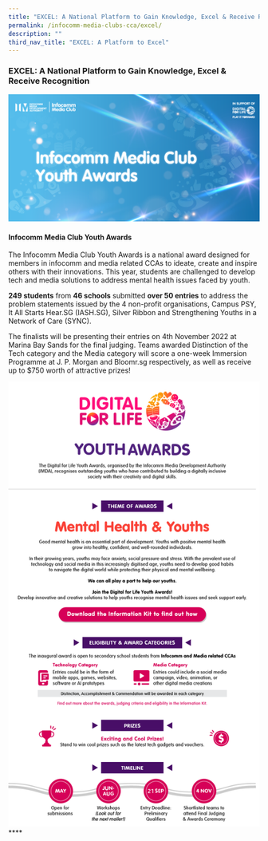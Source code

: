 ```yaml
---
title: "EXCEL: A National Platform to Gain Knowledge, Excel & Receive Recognition"
permalink: /infocomm-media-clubs-cca/excel/
description: ""
third_nav_title: "EXCEL: A Platform to Excel"
---
```

### EXCEL: A National Platform to Gain Knowledge, Excel & Receive Recognition

![New Key Visual for Infocomm Media Club Youth Awards](/images/Icmclub/IMC%20New%20KV.png)

#### Infocomm Media Club Youth Awards 

The Infocomm Media Club Youth Awards is a national award designed for members in infocomm and media related CCAs to ideate, create and inspire others with their innovations. This year, students are challenged to develop tech and media solutions to address mental health issues faced by youth.

**249 students** from **46 schools** submitted **over 50 entries** to address the problem statements issued by the 4 non-profit organisations, Campus PSY, It All Starts Hear.SG (IASH.SG), Silver Ribbon and Strengthening Youths in a Network of Care (SYNC).

The finalists will be presenting their entries on 4th November 2022 at Marina Bay Sands for the final judging. Teams awarded Distinction of the Tech category and the Media category will score a one-week Immersion Programme at J. P. Morgan and Bloomr.sg respectively, as well as receive up to $750 worth of attractive prizes!

![Digital for Life Youth Awards EDM](/images/IMDA_YouthAwards_EDM-FA_Preview.png)****
